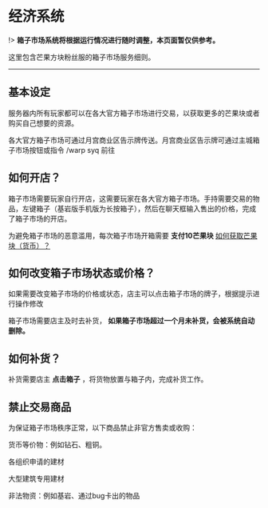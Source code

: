 # 经济系统

!> **箱子市场系统将根据运行情况进行随时调整，本页面暂仅供参考。**

这里包含芒果方块粉丝服的箱子市场服务细则。

------

## 基本设定

服务器内所有玩家都可以在各大官方箱子市场进行交易，以获取更多的芒果块或者购买自己想要的资源。

各大官方箱子市场可通过月宫商业区告示牌传送。月宫商业区告示牌可通过主城箱子市场按钮或指令 /warp syq 前往

## 如何开店？

箱子市场需要玩家自行开店，这需要玩家在各大官方箱子市场。手持需要交易的物品，左键箱子（基岩版手机版为长按箱子），然后在聊天框输入售出的价格，完成了箱子市场的开店。

为避免箱子市场的恶意滥用，每次箱子市场开箱需要 **支付10芒果块**  [如何获取芒果块（货币）？](economic.md)

## 如何改变箱子市场状态或价格？

如果需要改变箱子市场的价格或状态，店主可以点击箱子市场的牌子，根据提示进行操作修改

箱子市场需要店主及时去补货， **如果箱子市场超过一个月未补货，会被系统自动删除。** 

## 如何补货？

补货需要店主 **点击箱子** ，将货物放置与箱子内，完成补货工作。



## 禁止交易商品

为保证箱子市场秩序正常，以下商品禁止非官方售卖或收购：

货币等价物：例如钻石、粗铜。

各组织申请的建材

大型建筑专用建材

非法物资：例如基岩、通过bug卡出的物品

